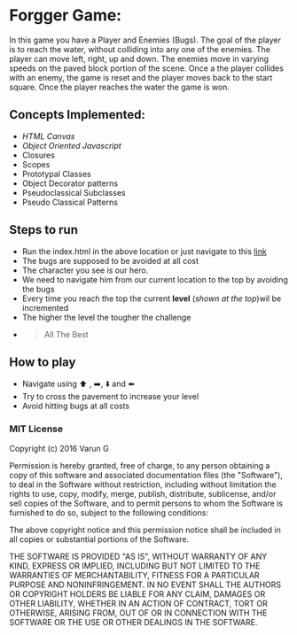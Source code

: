 # Forgger Game:

In this game you have a Player and Enemies (Bugs). The goal of the player is to reach the water, without colliding into any one of the enemies. The player can move left, right, up and down. The enemies move in varying speeds on the paved block portion of the scene. Once a the player collides with an enemy, the game is reset and the player moves back to the start square. Once the player reaches the water the game is won.

## Concepts Implemented:
* *HTML Canvas*
* *Object Oriented Javascript*
* Closures
* Scopes
* Prototypal Classes
* Object Decorator patterns
* Pseudoclassical Subclasses
* Pseudo Classical Patterns

## Steps to run
* Run the index.html in the above location or just navigate to this [link](https://gvsvarun.github.io/forgger-game/)
* The bugs are supposed to be avoided at all cost
* The character you see is our hero.
* We need to navigate him from our current location to the top by avoiding the bugs
* Every time you reach the top the current **level** (*shown at the top*)wil be incremented
* The higher the level the tougher the challenge
* >All The Best

## How to play
* Navigate using :arrow_up: , :arrow_right:, :arrow_down: and :arrow_left:
* Try to cross the pavement to increase your level
* Avoid hitting bugs at all costs

### MIT License

Copyright (c) 2016 Varun G

Permission is hereby granted, free of charge, to any person obtaining a copy
of this software and associated documentation files (the "Software"), to deal
in the Software without restriction, including without limitation the rights
to use, copy, modify, merge, publish, distribute, sublicense, and/or sell
copies of the Software, and to permit persons to whom the Software is
furnished to do so, subject to the following conditions:

The above copyright notice and this permission notice shall be included in all
copies or substantial portions of the Software.

THE SOFTWARE IS PROVIDED "AS IS", WITHOUT WARRANTY OF ANY KIND, EXPRESS OR
IMPLIED, INCLUDING BUT NOT LIMITED TO THE WARRANTIES OF MERCHANTABILITY,
FITNESS FOR A PARTICULAR PURPOSE AND NONINFRINGEMENT. IN NO EVENT SHALL THE
AUTHORS OR COPYRIGHT HOLDERS BE LIABLE FOR ANY CLAIM, DAMAGES OR OTHER
LIABILITY, WHETHER IN AN ACTION OF CONTRACT, TORT OR OTHERWISE, ARISING FROM,
OUT OF OR IN CONNECTION WITH THE SOFTWARE OR THE USE OR OTHER DEALINGS IN THE
SOFTWARE.

